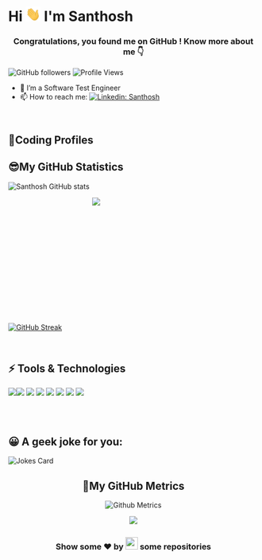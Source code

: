 # <b>Hi <img src="https://raw.githubusercontent.com/ABSphreak/ABSphreak/master/gifs/Hi.gif" width="30px"> I'm Santhosh</b>


### <p align="center"> <b>Congratulations, you found me on GitHub ! Know more about me 👇</b></p>

![GitHub followers](https://img.shields.io/github/followers/SanthoshS20?label=Followers&style=social)
<img alt = "Profile Views" src="https://komarev.com/ghpvc/?username=SanthoshS20&color=brightgreen">  

- 🔭 I’m a Software Test Engineer 
- 📫 How to reach me: [![Linkedin: Santhosh](https://img.shields.io/badge/-Santhosh-blue?style=flat-square&logo=Linkedin&logoColor=white&link=https://www.linkedin.com/in/santhosh220897/)](https://www.linkedin.com/in/santhosh220897/)

</br>

## <b>&#129321;Coding Profiles </b>


## <b>&#128526;My GitHub Statistics</b>

![Santhosh GitHub stats](https://github-readme-stats.vercel.app/api?username=SanthoshS20&show_icons=true&theme=radical&count_private=true&hide_border=true&title_color=0CC303&icon_color=0CC303&theme=gruvbox&include_all_commits=true)


<img align="right" src="https://github-readme-stats.vercel.app/api/top-langs/?username=SanthoshS20&theme=radical&title_color=F16707&hide_border=true" width="335px" data-canonical->



</br></br></br></br></br></br></br></br></br></br></br></br></br></br>

[![GitHub Streak](http://github-readme-streak-stats.herokuapp.com?user=SanthoshS20&border=000000&fire=CB0044)](https://git.io/streak-stats)



</br>

## ⚡ Tools  & Technologies
<img src="https://img.icons8.com/color/48/000000/c-plus-plus-logo.png"/><img src="https://img.icons8.com/color/48/000000/java-coffee-cup-logo--v2.png"/>
<img src="https://img.icons8.com/color/48/000000/python--v2.png"/>
<img src="https://img.icons8.com/fluency/48/000000/docker.png"/>
<img src="https://img.icons8.com/color/48/000000/kubernetes.png"/>
<img src="https://img.icons8.com/color/48/000000/jira.png"/>
<img src="https://img.icons8.com/color/48/000000/jenkins.png"/>
<img src="https://img.icons8.com/color/48/000000/github--v3.png"/>


</br></br>

## 	&#128512; A geek joke for you: 
<img src="https://readme-jokes.vercel.app/api" alt="Jokes Card" />

</br>

<center>
<h2 align="center"><b>&#129321;My GitHub Metrics</b></h2>
<p align="center"><img src="https://metrics.lecoq.io/SanthoshS20" alt="Github Metrics"></p>
<img src="https://raw.githubusercontent.com/halfrost/halfrost/master/icons/header_.png">
<h3 align="center">Show some ❤ by <img src="https://imgur.com/o7ncZFp.jpg" height=25px width=25px> some repositories</h3>
</center>

